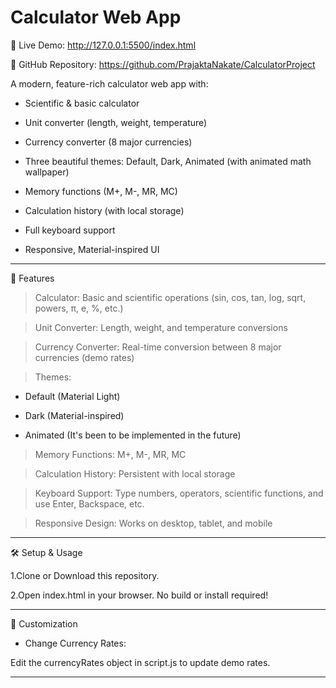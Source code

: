 # Calculator Web App


🔗 Live Demo: http://127.0.0.1:5500/index.html

📁 GitHub Repository: https://github.com/PrajaktaNakate/CalculatorProject

A modern, feature-rich calculator web app with:

* Scientific & basic calculator

* Unit converter (length, weight, temperature)

* Currency converter (8 major currencies)

* Three beautiful themes: Default, Dark, Animated (with animated math wallpaper)

* Memory functions (M+, M-, MR, MC)

* Calculation history (with local storage)

* Full keyboard support

* Responsive, Material-inspired UI

--------------------------------------------------------------------------------------------------------

🚀 Features

>Calculator: Basic and scientific operations (sin, cos, tan, log, sqrt, powers, π, e, %, etc.)

>Unit Converter: Length, weight, and temperature conversions

>Currency Converter: Real-time conversion between 8 major currencies (demo rates)

>Themes:

* Default (Material Light)

* Dark (Material-inspired)

* Animated (It's been to be implemented in the future)

>Memory Functions: M+, M-, MR, MC

>Calculation History: Persistent with local storage

>Keyboard Support: Type numbers, operators, scientific functions, and use Enter, Backspace, etc.

>Responsive Design: Works on desktop, tablet, and mobile

-------------------------------------------------------------------------------------------------------

🛠️ Setup & Usage

1.Clone or Download this repository.

2.Open index.html in your browser. No build or install required!

-----------------------------------------------------------------------------------------------------------

🎨 Customization

* Change Currency Rates:

Edit the currencyRates object in script.js to update demo rates.

---------------------------------------------------------------------------------------------------------------

